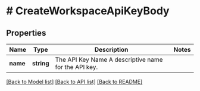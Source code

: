 # # CreateWorkspaceApiKeyBody

## Properties

Name | Type | Description | Notes
------------ | ------------- | ------------- | -------------
**name** | **string** | The API Key Name  A descriptive name for the API key. |

[[Back to Model list]](../../README.md#models) [[Back to API list]](../../README.md#endpoints) [[Back to README]](../../README.md)
